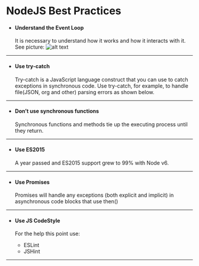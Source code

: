 # NodeJS Best Practices

- #### Understand the Event Loop
     It is necessary to understand how it works and how it interacts with it. See picture:
     ![alt text](https://raw.githubusercontent.com/azat-co/nc-posts/master/how-event-loop-really-works/images/event-loop.png "Event Loop NodeJS")

***

- #### Use try-catch

   Try-catch is a JavaScript language construct that you can use to catch exceptions in synchronous code. Use try-catch, for example, to handle file(JSON, org and other) parsing errors as shown below.

***

- #### Don’t use synchronous functions

   Synchronous functions and methods tie up the executing process until they return.

***

- #### Use ES2015

   A year passed and ES2015 support grew to 99% with Node v6.

***

- #### Use Promises

   Promises will handle any exceptions (both explicit and implicit) in asynchronous code blocks that use then()

***

- #### Use JS CodeStyle

   For the help this point use:
    - ESLint
    - JSHint

***

